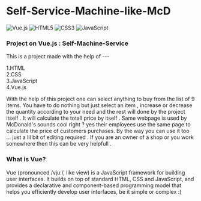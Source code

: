# Self-Service-Machine-like-McD
![Vue.js](https://img.shields.io/badge/vuejs-%2335495e.svg?style=for-the-badge&logo=vuedotjs&logoColor=%234FC08D)
![HTML5](https://img.shields.io/badge/html5-%23E34F26.svg?style=for-the-badge&logo=html5&logoColor=white)
![CSS3](https://img.shields.io/badge/css3-%231572B6.svg?style=for-the-badge&logo=css3&logoColor=white)
![JavaScript](https://img.shields.io/badge/javascript-%23323330.svg?style=for-the-badge&logo=javascript&logoColor=%23F7DF1E)


### Project on Vue.js : Self-Machine-Service
This is a project made with the help of ---

1.HTML </br>
2.CSS </br>
3.JavaScript </br>
4.Vue.js 

With the help of this project one can select anything to buy from the list of 9 items.
You have to  do nothing but just select an item , increase or decrease the quantity 
according to your need and the rest will done by the project itself . 
It will calculate the totall price by itself . Same webpage is used by McDonald's 
sounds cool right ? yes their employees use the same page to calculate the price of customers purchases.
By the way you can use it too ... just a lil bit of editing required . If you are an owner of a shop or you work 
somewhere then this can be very helpfull . 


### What is Vue?

Vue (pronounced /vjuː/, like view) is a JavaScript framework for building user interfaces. 
It builds on top of standard HTML, CSS and JavaScript, and provides a declarative and component-based programming model 
that helps you efficiently develop user interfaces, be it simple or complex :)
